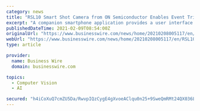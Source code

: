 ```yaml
---
category: news
title: "RSL10 Smart Shot Camera from ON Semiconductor Enables Event Triggered Imaging with AI"
excerpt: "A companion smartphone application provides a user interface for the platform and acts as the gateway to cloud-based, AI-enabled object recognition services. The platform brings together a number ..."
publishedDateTime: 2021-02-09T08:54:00Z
originalUrl: "https://www.businesswire.com/news/home/20210208005117/en/RSL10-Smart-Shot-Camera-from-ON-Semiconductor-Enables-Event-Triggered-Imaging-with-AI"
webUrl: "https://www.businesswire.com/news/home/20210208005117/en/RSL10-Smart-Shot-Camera-from-ON-Semiconductor-Enables-Event-Triggered-Imaging-with-AI"
type: article

provider:
  name: Business Wire
  domain: businesswire.com

topics:
  - Computer Vision
  - AI

secured: "h4iCoXuQ7cmZU5Da/RwvpIQzCygE4gXvoeAClqu0n25+9SweQmRMt24QX036L3Vy9TzQPh58JuwfA9gr9btDQJs7+8X17BzkcDs+XvWEgWJVGDrNG0TNP3JflPAnusMHHoe/DYb8ch7EJzplMEx3O009AzQUiSakafQ8jHRVYi3y0RTIskZ0jRnuUAqrTW7ezd1q4deevjgLVm/OHhKeB/rrMJmaFX3StynK6n7QVFmzB4S/htl/WgDZabIyhHEUs0HT3G9KqeZ50M0THKEa8n/iXn6yA6lKo2ow+l4lDijJLuYXImAyi29zboVntlPdNaEN70XI63YjJbh6OTxNSwu+CaByibBFbrDwXJdedGE=;NhsAkFEHztZxexIqL2QllA=="
---
```


